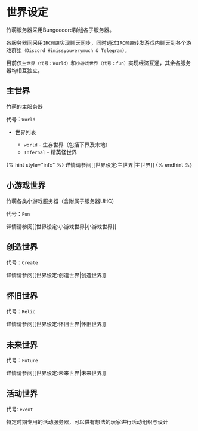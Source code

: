 # 世界设定

竹萌服务器采用Bungeecord群组各子服务器。

各服务器间采用`IRC频道`实现聊天同步，同时通过`IRC频道`转发游戏内聊天到各个游戏群组`（Discord #imissyouverymuch & Telegram）`。

目前仅`主世界（代号：World）`和`小游戏世界（代号：fun）`实现经济互通，其余各服务器均相互独立。

## 主世界

竹萌的主服务器

代号：`World`

* 世界列表

  * `world` - 生存世界（包括下界及末地）
  * `Infernal` - 精英怪世界

{% hint style="info" %}
详情请参阅\[\[世界设定:主世界\|主世界\]\]
{% endhint %}

## 小游戏世界

竹萌各类小游戏服务器（含附属子服务器UHC）

代号：`Fun`

详情请参阅\[\[世界设定:小游戏世界\|小游戏世界\]\]

## 创造世界

代号：`Create`

详情请参阅\[\[世界设定:创造世界\|创造世界\]\]

## 怀旧世界

代号：`Relic`

详情请参阅\[\[世界设定:怀旧世界\|怀旧世界\]\]

## 未来世界

代号：`Future`

详情请参阅\[\[世界设定:未来世界\|未来世界\]\]

## 活动世界

代号: `event`

特定时期专用的活动服务器，可以供有想法的玩家进行活动组织与设计

